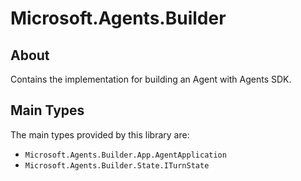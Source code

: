 # Microsoft.Agents.Builder

## About

Contains the implementation for building an Agent with Agents SDK.

## Main Types

The main types provided by this library are:

- `Microsoft.Agents.Builder.App.AgentApplication`
- `Microsoft.Agents.Builder.State.ITurnState`
